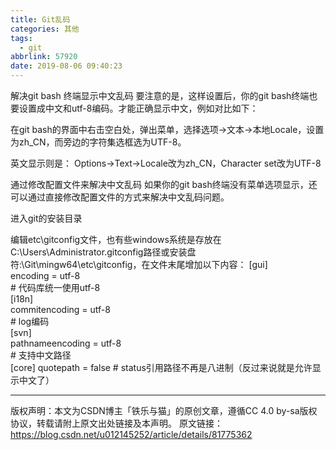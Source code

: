 ```yaml
---
title: Git乱码
categories: 其他
tags:
  - git
abbrlink: 57920
date: 2019-08-06 09:40:23
---
```


解决git bash 终端显示中文乱码
要注意的是，这样设置后，你的git bash终端也要设置成中文和utf-8编码。才能正确显示中文，例如对比如下：



在git bash的界面中右击空白处，弹出菜单，选择选项->文本->本地Locale，设置为zh_CN，而旁边的字符集选框选为UTF-8。

英文显示则是： 
Options->Text->Locale改为zh_CN，Character set改为UTF-8



通过修改配置文件来解决中文乱码
如果你的git bash终端没有菜单选项显示，还可以通过直接修改配置文件的方式来解决中文乱码问题。

进入git的安装目录

编辑etc\gitconfig文件，也有些windows系统是存放在C:\Users\Administrator\.gitconfig路径或安装盘符:\Git\mingw64\etc\gitconfig，在文件末尾增加以下内容：
[gui]  
    encoding = utf-8  
    # 代码库统一使用utf-8  
[i18n]  
    commitencoding = utf-8  
    # log编码  
[svn]  
    pathnameencoding = utf-8  
    # 支持中文路径  
[core]
    quotepath = false 
    # status引用路径不再是八进制（反过来说就是允许显示中文了）

--------------------- 
版权声明：本文为CSDN博主「铁乐与猫」的原创文章，遵循CC 4.0 by-sa版权协议，转载请附上原文出处链接及本声明。
原文链接：https://blog.csdn.net/u012145252/article/details/81775362